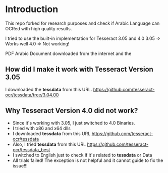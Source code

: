 # Introduction
This repo forked for research purposes and check if Arabic Language can OCRed with high quality results.

I tried to use the built-in implementation for Tesseract 3.05 and 4.0
3.05 => Works well
4.0 => Not working!

PDF Arabic Document downloaded from the internet and the 

## How did I make it work with Tesseract Version 3.05
I downloaded the **tessdata** from this URL.
https://github.com/tesseract-ocr/tessdata/tree/3.04.00

## Why Tesseract Version 4.0 did not work?
- Since it's working with 3.05, I just switched to 4.0 Binaries.
- I tried with x86 and x64 dlls
- I downloaded **tessdata** from this URL https://github.com/tesseract-ocr/tessdata
- Also, I tried **tessdata** from this URL https://github.com/tesseract-ocr/tessdata_best
- I switched to English just to check if it's related to **tessdata** or Data
- All trials failed! The exception is not helpful and it cannot guide to fix the issue!!!

